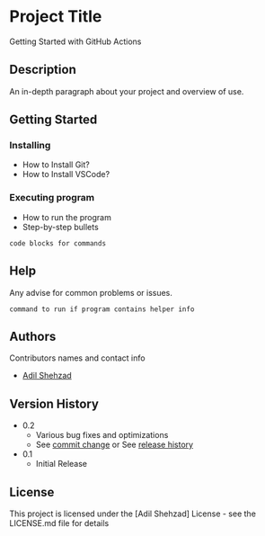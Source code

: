 # Project Title

Getting Started with GitHub Actions

## Description

An in-depth paragraph about your project and overview of use.

## Getting Started

### Installing

* How to Install Git?
* How to Install VSCode?

### Executing program

* How to run the program
* Step-by-step bullets
```
code blocks for commands
```

## Help

Any advise for common problems or issues.
```
command to run if program contains helper info
```

## Authors

Contributors names and contact info


- [Adil Shehzad](https://github.com/adilshehzad786)

## Version History

* 0.2
    * Various bug fixes and optimizations
    * See [commit change]() or See [release history]()
* 0.1
    * Initial Release

## License

This project is licensed under the [Adil Shehzad] License - see the LICENSE.md file for details
